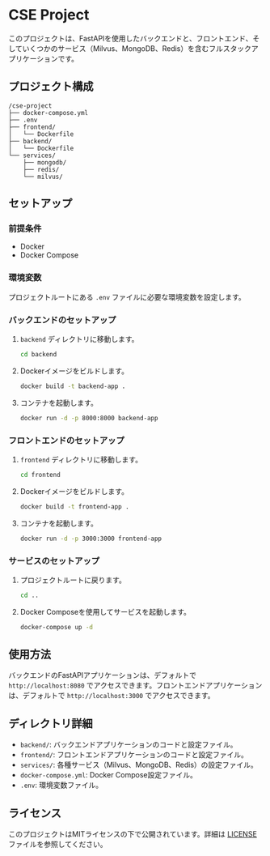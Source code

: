 # CSE Project

このプロジェクトは、FastAPIを使用したバックエンドと、フロントエンド、そしていくつかのサービス（Milvus、MongoDB、Redis）を含むフルスタックアプリケーションです。

## プロジェクト構成
```
/cse-project
├── docker-compose.yml
├── .env
├── frontend/
│   └── Dockerfile
├── backend/
│   └── Dockerfile
└── services/
    ├── mongodb/
    ├── redis/
    └── milvus/
```
## セットアップ

### 前提条件

- Docker
- Docker Compose

### 環境変数

プロジェクトルートにある `.env` ファイルに必要な環境変数を設定します。

### バックエンドのセットアップ

1. `backend` ディレクトリに移動します。

    ```sh
    cd backend
    ```

2. Dockerイメージをビルドします。

    ```sh
    docker build -t backend-app .
    ```

3. コンテナを起動します。

    ```sh
    docker run -d -p 8000:8000 backend-app
    ```

### フロントエンドのセットアップ

1. `frontend` ディレクトリに移動します。

    ```sh
    cd frontend
    ```

2. Dockerイメージをビルドします。

    ```sh
    docker build -t frontend-app .
    ```

3. コンテナを起動します。

    ```sh
    docker run -d -p 3000:3000 frontend-app
    ```

### サービスのセットアップ

1. プロジェクトルートに戻ります。

    ```sh
    cd ..
    ```

2. Docker Composeを使用してサービスを起動します。

    ```sh
    docker-compose up -d
    ```

## 使用方法

バックエンドのFastAPIアプリケーションは、デフォルトで `http://localhost:8080` でアクセスできます。フロントエンドアプリケーションは、デフォルトで `http://localhost:3000` でアクセスできます。

## ディレクトリ詳細

- `backend/`: バックエンドアプリケーションのコードと設定ファイル。
- `frontend/`: フロントエンドアプリケーションのコードと設定ファイル。
- `services/`: 各種サービス（Milvus、MongoDB、Redis）の設定ファイル。
- `docker-compose.yml`: Docker Compose設定ファイル。
- `.env`: 環境変数ファイル。

## ライセンス

このプロジェクトはMITライセンスの下で公開されています。詳細は [LICENSE](LICENSE) ファイルを参照してください。
